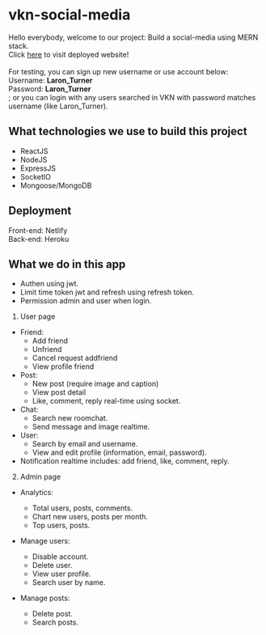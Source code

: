 # vkn-social-media
Hello everybody, welcome to our project: Build a social-media using MERN stack.\
Click [here](https://vkn.netlify.app) to visit deployed website!\
\
For testing, you can sign up new username or use account below:\
Username: **Laron_Turner**\
Password: **Laron_Turner**\
; or you can login with any users searched in VKN with password matches username (like Laron_Turner).

## What technologies we use to build this project
- ReactJS
- NodeJS
- ExpressJS
- SocketIO
- Mongoose/MongoDB 
## Deployment
Front-end: Netlify\
Back-end: Heroku
## What we do in this app
- Authen using jwt.
- Limit time token jwt and refresh using refresh token.
- Permission admin and user when login.
1. User page
- Friend:
  + Add friend
  + Unfriend
  + Cancel request addfriend
  + View profile friend
- Post:
  + New post (require image and caption)
  + View post detail
  + Like, comment, reply real-time using socket.
- Chat:
  + Search new roomchat.
  + Send message and image realtime.
- User:
  + Search by email and username.
  + View and edit profile (information, email, password).
- Notification realtime includes: add friend, like, comment, reply.

2. Admin page
- Analytics:
  + Total users, posts, comments.
  + Chart new users, posts per month.
  + Top users, posts.
- Manage users:
  + Disable account.
  + Delete user.
  + View user profile.
  + Search user by name.
  
- Manage posts:
  + Delete post.
  + Search posts.
